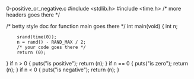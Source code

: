 0-positive_or_negative.c
#include <stdlib.h>
#include <time.h>
/* more headers goes there */

/* betty style doc for function main goes there */
int main(void)
{
        int n;

        srand(time(0));
        n = rand() - RAND_MAX / 2;
        /* your code goes there */
        return (0);
}
if n > 0
{
        puts("is positive");
        return (n);
}
if n == 0
{
        puts("is zero");
        return (n);
}
if n < 0
{
        puts("is negative");
        return (n);
}
